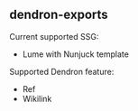 ## dendron-exports

Current supported SSG:

- Lume with Nunjuck template

Supported Dendron feature:

- Ref
- Wikilink
